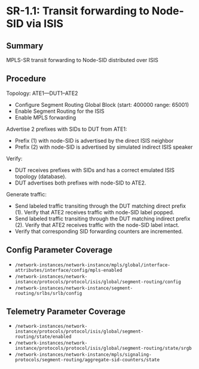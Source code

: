 # SR-1.1: Transit forwarding to Node-SID via ISIS

## Summary

MPLS-SR transit forwarding to Node-SID distributed over ISIS

## Procedure

Topology: ATE1—DUT1–ATE2
                               
*   Configure Segment Routing Global Block (start: 400000 range: 65001)
*   Enable Segment Routing for the ISIS
*   Enable MPLS forwarding

Advertise 2 prefixes with SIDs to DUT from ATE1:

*  Prefix (1) with node-SID is advertised by the direct ISIS neighbor
*  Prefix (2) with node-SID is advertised by simulated indirect ISIS speaker

Verify: 
*  DUT receives prefixes with SIDs and has a correct emulated ISIS topology (database).
*  DUT advertises both prefixes with node-SID to ATE2.


Generate traffic:
*   Send labeled traffic transiting through the DUT matching direct prefix (1). Verify that ATE2 receives traffic with node-SID label popped.
*   Send labeled traffic transiting through the DUT matching indirect prefix (2). Verify that ATE2 receives traffic with the node-SID label intact.
*   Verify that corresponding SID forwarding counters are incremented.

## Config Parameter Coverage
* `/network-instances/network-instance/mpls/global/interface-attributes/interface/config/mpls-enabled`
* `/network-instances/network-instance/protocols/protocol/isis/global/segment-routing/config`
* `/network-instances/network-instance/segment-routing/srlbs/srlb/config`

## Telemetry Parameter Coverage

* `/network-instances/network-instance/protocols/protocol/isis/global/segment-routing/state/enabled`
* `/network-instances/network-instance/protocols/protocol/isis/global/segment-routing/state/srgb`
* `/network-instances/network-instance/mpls/signaling-protocols/segment-routing/aggregate-sid-counters/state`
